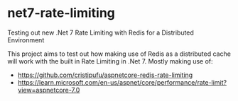 # net7-rate-limiting
Testing out new .Net 7 Rate Limiting with Redis for a Distributed Environment

This project aims to test out how making use of Redis as a distributed cache will work with the built in Rate Limiting in .Net 7.
Mostly making use of:  
- https://github.com/cristipufu/aspnetcore-redis-rate-limiting
- https://learn.microsoft.com/en-us/aspnet/core/performance/rate-limit?view=aspnetcore-7.0